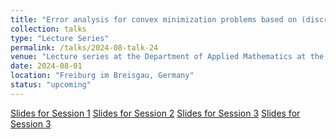 ```yaml
---
title: "Error analysis for convex minimization problems based on (discrete) convex duality"
collection: talks
type: "Lecture Series"
permalink: /talks/2024-08-talk-24
venue: "Lecture series at the Department of Applied Mathematics at the University of Freiburg"
date: 2024-08-01
location: "Freiburg im Breisgau, Germany"
status: "upcoming"
--- 
```


[Slides for Session 1](./slides/Freiburg_Session1.pdf) 
[Slides for Session 2](./slides/Freiburg_Session2.pdf) 
[Slides for Session 3](./slides/Freiburg_Session3.pdf) 
[Slides for Session 3](./slides/Freiburg_Session4.pdf) 